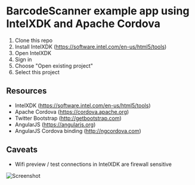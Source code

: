 BarcodeScanner example app using IntelXDK and Apache Cordova
=====================================================================

1. Clone this repo
1. Install IntelXDK (https://software.intel.com/en-us/html5/tools)
1. Open IntelXDK
1. Sign in
1. Choose "Open existing project"
1. Select this project

## Resources

* IntelXDK (https://software.intel.com/en-us/html5/tools)
* Apache Cordova (https://cordova.apache.org)
* Twitter Bootstrap (http://getbootstrap.com)
* AngularJS (https://angularjs.org)
* AngularJS Cordova binding (http://ngcordova.com)

## Caveats

* Wifi preview / test connections in IntelXDK are firewall sensitive

![Screenshot](https://raw.githubusercontent.com/stefanvangastel/cordova-barcodescanner-example/master/screenshot.png "Screenshot")